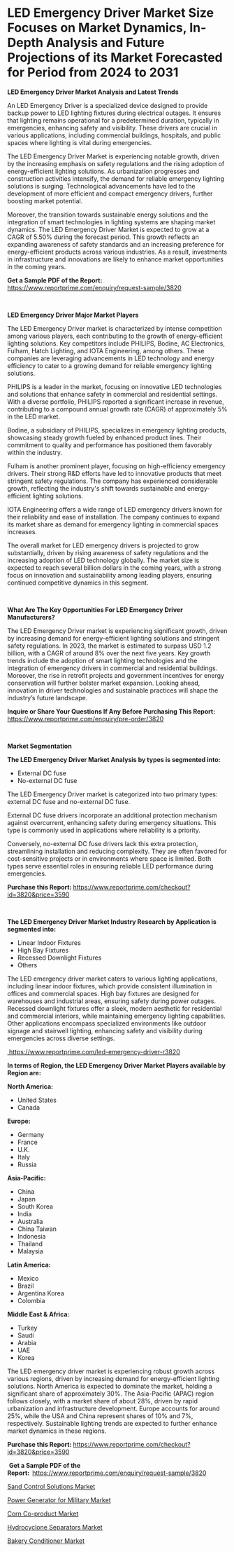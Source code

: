 <p><h1>LED Emergency Driver Market Size Focuses on Market Dynamics, In-Depth Analysis and Future Projections of its Market Forecasted for Period from 2024 to 2031</h1></p><p><strong>LED Emergency Driver Market Analysis and Latest Trends</strong></p>
<p><p>An LED Emergency Driver is a specialized device designed to provide backup power to LED lighting fixtures during electrical outages. It ensures that lighting remains operational for a predetermined duration, typically in emergencies, enhancing safety and visibility. These drivers are crucial in various applications, including commercial buildings, hospitals, and public spaces where lighting is vital during emergencies.</p><p>The LED Emergency Driver Market is experiencing notable growth, driven by the increasing emphasis on safety regulations and the rising adoption of energy-efficient lighting solutions. As urbanization progresses and construction activities intensify, the demand for reliable emergency lighting solutions is surging. Technological advancements have led to the development of more efficient and compact emergency drivers, further boosting market potential.</p><p>Moreover, the transition towards sustainable energy solutions and the integration of smart technologies in lighting systems are shaping market dynamics. The LED Emergency Driver Market is expected to grow at a CAGR of 5.50% during the forecast period. This growth reflects an expanding awareness of safety standards and an increasing preference for energy-efficient products across various industries. As a result, investments in infrastructure and innovations are likely to enhance market opportunities in the coming years.</p></p>
<p><strong>Get a Sample PDF of the Report:&nbsp;</strong> <a href="https://www.reportprime.com/enquiry/request-sample/3820">https://www.reportprime.com/enquiry/request-sample/3820</a></p>
<p>&nbsp;</p>
<p><strong>LED Emergency Driver Major Market Players</strong></p>
<p><p>The LED Emergency Driver market is characterized by intense competition among various players, each contributing to the growth of energy-efficient lighting solutions. Key competitors include PHILIPS, Bodine, AC Electronics, Fulham, Hatch Lighting, and IOTA Engineering, among others. These companies are leveraging advancements in LED technology and energy efficiency to cater to a growing demand for reliable emergency lighting solutions.</p><p>PHILIPS is a leader in the market, focusing on innovative LED technologies and solutions that enhance safety in commercial and residential settings. With a diverse portfolio, PHILIPS reported a significant increase in revenue, contributing to a compound annual growth rate (CAGR) of approximately 5% in the LED market.</p><p>Bodine, a subsidiary of PHILIPS, specializes in emergency lighting products, showcasing steady growth fueled by enhanced product lines. Their commitment to quality and performance has positioned them favorably within the industry.</p><p>Fulham is another prominent player, focusing on high-efficiency emergency drivers. Their strong R&D efforts have led to innovative products that meet stringent safety regulations. The company has experienced considerable growth, reflecting the industry's shift towards sustainable and energy-efficient lighting solutions.</p><p>IOTA Engineering offers a wide range of LED emergency drivers known for their reliability and ease of installation. The company continues to expand its market share as demand for emergency lighting in commercial spaces increases.</p><p>The overall market for LED emergency drivers is projected to grow substantially, driven by rising awareness of safety regulations and the increasing adoption of LED technology globally. The market size is expected to reach several billion dollars in the coming years, with a strong focus on innovation and sustainability among leading players, ensuring continued competitive dynamics in this segment.</p></p>
<p>&nbsp;</p>
<p><strong>What Are The Key Opportunities For LED Emergency Driver Manufacturers?</strong></p>
<p><p>The LED Emergency Driver market is experiencing significant growth, driven by increasing demand for energy-efficient lighting solutions and stringent safety regulations. In 2023, the market is estimated to surpass USD 1.2 billion, with a CAGR of around 8% over the next five years. Key growth trends include the adoption of smart lighting technologies and the integration of emergency drivers in commercial and residential buildings. Moreover, the rise in retrofit projects and government incentives for energy conservation will further bolster market expansion. Looking ahead, innovation in driver technologies and sustainable practices will shape the industry’s future landscape.</p></p>
<p><strong>Inquire or Share Your Questions If Any Before Purchasing This Report:</strong> <a href="https://www.reportprime.com/enquiry/pre-order/3820">https://www.reportprime.com/enquiry/pre-order/3820</a></p>
<p>&nbsp;</p>
<p><strong>Market Segmentation</strong></p>
<p><strong>The LED Emergency Driver Market Analysis by types is segmented into:</strong></p>
<p><ul><li>External DC fuse</li><li>No-external DC fuse</li></ul></p>
<p><p>The LED Emergency Driver market is categorized into two primary types: external DC fuse and no-external DC fuse. </p><p>External DC fuse drivers incorporate an additional protection mechanism against overcurrent, enhancing safety during emergency situations. This type is commonly used in applications where reliability is a priority. </p><p>Conversely, no-external DC fuse drivers lack this extra protection, streamlining installation and reducing complexity. They are often favored for cost-sensitive projects or in environments where space is limited. Both types serve essential roles in ensuring reliable LED performance during emergencies.</p></p>
<p><strong>Purchase this Report:&nbsp;</strong><a href="https://www.reportprime.com/checkout?id=3820&price=3590">https://www.reportprime.com/checkout?id=3820&price=3590</a></p>
<p>&nbsp;</p>
<p><strong>The LED Emergency Driver Market Industry Research by Application is segmented into:</strong></p>
<p><ul><li>Linear Indoor Fixtures</li><li>High Bay Fixtures</li><li>Recessed Downlight Fixtures</li><li>Others</li></ul></p>
<p><p>The LED emergency driver market caters to various lighting applications, including linear indoor fixtures, which provide consistent illumination in offices and commercial spaces. High bay fixtures are designed for warehouses and industrial areas, ensuring safety during power outages. Recessed downlight fixtures offer a sleek, modern aesthetic for residential and commercial interiors, while maintaining emergency lighting capabilities. Other applications encompass specialized environments like outdoor signage and stairwell lighting, enhancing safety and visibility during emergencies across diverse settings.</p></p>
<p><a href="https://www.reportprime.com/led-emergency-driver-r3820">&nbsp;https://www.reportprime.com/led-emergency-driver-r3820</a></p>
<p><strong>In terms of Region, the LED Emergency Driver Market Players available by Region are:</strong></p>
<p>
    <p> <strong> North America: </strong>
        <ul>
            <li>United States</li>
            <li>Canada</li>
        </ul>
        </p> 
    <p> <strong> Europe: </strong>
        <ul>
            <li>Germany</li>
            <li>France</li>
            <li>U.K.</li>
            <li>Italy</li>
            <li>Russia</li>
        </ul>
        </p> 
    <p> <strong> Asia-Pacific: </strong>
        <ul>
            <li>China</li>
            <li>Japan</li>
            <li>South Korea</li>
            <li>India</li>
            <li>Australia</li>
            <li>China Taiwan</li>
            <li>Indonesia</li>
            <li>Thailand</li>
            <li>Malaysia</li>
        </ul>
        </p> 
    <p> <strong> Latin America: </strong>
        <ul>
            <li>Mexico</li>
            <li>Brazil</li>
            <li>Argentina Korea</li>
            <li>Colombia</li>
        </ul>
        </p> 
    <p> <strong> Middle East & Africa: </strong>
        <ul>
            <li>Turkey</li>
            <li>Saudi</li>
            <li>Arabia</li>
            <li>UAE</li>
            <li>Korea</li>
        </ul>
    </p>
    </p>
<p><p>The LED emergency driver market is experiencing robust growth across various regions, driven by increasing demand for energy-efficient lighting solutions. North America is expected to dominate the market, holding a significant share of approximately 30%. The Asia-Pacific (APAC) region follows closely, with a market share of about 28%, driven by rapid urbanization and infrastructure development. Europe accounts for around 25%, while the USA and China represent shares of 10% and 7%, respectively. Sustainable lighting trends are expected to further enhance market dynamics in these regions.</p></p>
<p><strong>Purchase this Report: </strong><a href="https://www.reportprime.com/checkout?id=3820&price=3590">https://www.reportprime.com/checkout?id=3820&price=3590</a></p>
<p>&nbsp;<strong>Get a Sample PDF of the Report:&nbsp;&nbsp;</strong><a href="https://www.reportprime.com/enquiry/request-sample/3820">https://www.reportprime.com/enquiry/request-sample/3820</a></p>
<p><strong></strong></p>
<p><p><a href="https://www.linkedin.com/pulse/deep-dive-sand-control-solutions-market-itstrends-segmentation-ml2oc?trackingId=Y1hEJ5E7QHSOPqhFT7QI%2FA%3D%3D">Sand Control Solutions Market</a></p><p><a href="https://www.linkedin.com/pulse/driving-factors-behind-power-generator-military-market-trends-pbolf?trackingId=8yCAmM9QTsCXhwTdKyyboQ%3D%3D">Power Generator for Military Market</a></p><p><a href="https://issuu.com/reportprime-2/docs/corn-co-product-market-size-2030.pp_c549a6d940172f">Corn Co-product Market</a></p><p><a href="https://www.linkedin.com/pulse/hydrocyclone-separators-market-size-share-growth-analysis-type-pzr4c?trackingId=bXZC%2BpOeSKqdbJwIh1aq3w%3D%3D">Hydrocyclone Separators Market</a></p><p><a href="https://issuu.com/reportprime-2/docs/bakery-conditioner-market-size-2030_68d65449fa4663">Bakery Conditioner Market</a></p></p>